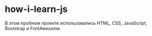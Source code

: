 # how-i-learn-js

В этом пробном проекте использовались HTML, CSS, JavaScript, Bootstrap и FontAwesome.
